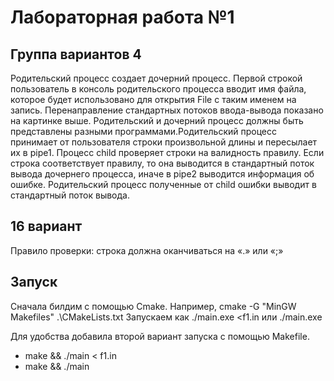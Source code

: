 # Лабораторная работа №1

## Группа вариантов 4

Родительский процесс создает дочерний процесс. Первой строкой пользователь в консоль родительского процесса вводит имя файла, которое будет использовано для открытия File с таким именем на запись. Перенаправление стандартных потоков ввода-вывода показано на картинке выше. Родительский и дочерний процесс должны быть представлены разными программами.Родительский процесс принимает от пользователя строки произвольной длины и пересылает их в pipe1. Процесс child проверяет строки на валидность правилу. Если строка соответствует правилу, то она выводится в стандартный поток вывода дочернего процесса, иначе в pipe2 выводится информация об ошибке. Родительский процесс полученные от child ошибки выводит в стандартный поток вывода.

## 16 вариант

Правило проверки: строка должна оканчиваться на «.» или «;»

## Запуск

Сначала билдим с помощью Cmake. Например, cmake -G "MinGW Makefiles" .\CMakeLists.txt
Запускаем как ./main.exe <f1.in или ./main.exe

Для удобства добавила второй вариант запуска с помощью Makefile.
- make && ./main < f1.in
- make && ./main